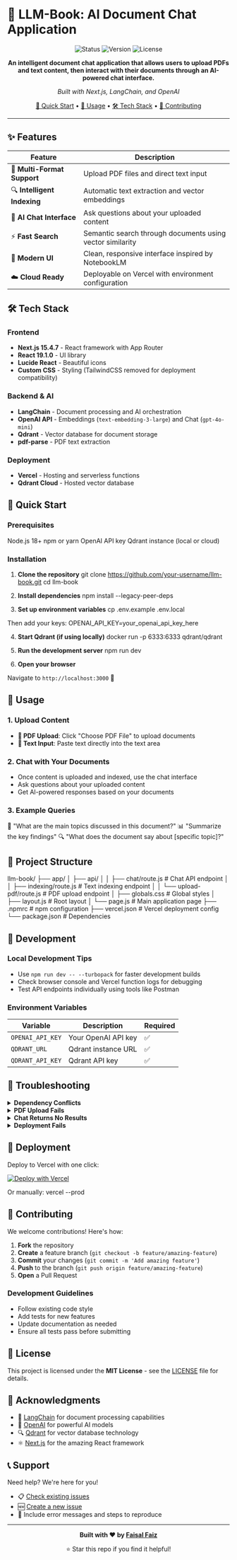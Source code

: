 # 🤖 LLM-Book: AI Document Chat Application

<div align="center">
  
![Status](https://img.shields.io/badge/Status-Active-brightgreen)
![Version](https://img.shields.io/badge/Version-1.0.0-blue)
![License](https://img.shields.io/badge/License-MIT-yellow)

**An intelligent document chat application that allows users to upload PDFs and text content, then interact with their documents through an AI-powered chat interface.**

*Built with Next.js, LangChain, and OpenAI*

[🚀 Quick Start](#-quick-start) • [📖 Usage](#usage) • [🛠️ Tech Stack](#️-tech-stack) • [🤝 Contributing](#-contributing)

</div>

---

## ✨ Features

| Feature | Description |
|---------|-------------|
| 📄 **Multi-Format Support** | Upload PDF files and direct text input |
| 🔍 **Intelligent Indexing** | Automatic text extraction and vector embeddings |
| 💬 **AI Chat Interface** | Ask questions about your uploaded content |
| ⚡ **Fast Search** | Semantic search through documents using vector similarity |
| 🎨 **Modern UI** | Clean, responsive interface inspired by NotebookLM |
| ☁️ **Cloud Ready** | Deployable on Vercel with environment configuration |

## 🛠️ Tech Stack

### Frontend
- **Next.js 15.4.7** - React framework with App Router
- **React 19.1.0** - UI library
- **Lucide React** - Beautiful icons
- **Custom CSS** - Styling (TailwindCSS removed for deployment compatibility)

### Backend & AI
- **LangChain** - Document processing and AI orchestration
- **OpenAI API** - Embeddings (`text-embedding-3-large`) and Chat (`gpt-4o-mini`)
- **Qdrant** - Vector database for document storage
- **pdf-parse** - PDF text extraction

### Deployment
- **Vercel** - Hosting and serverless functions
- **Qdrant Cloud** - Hosted vector database

## 🚀 Quick Start

### Prerequisites

Node.js 18+
npm or yarn
OpenAI API key
Qdrant instance (local or cloud)


### Installation

1. **Clone the repository**
git clone https://github.com/your-username/llm-book.git
cd llm-book

2. **Install dependencies**
npm install --legacy-peer-deps

3. **Set up environment variables**
cp .env.example .env.local

Then add your keys:
OPENAI_API_KEY=your_openai_api_key_here

4. **Start Qdrant (if using locally)**
docker run -p 6333:6333 qdrant/qdrant

5. **Run the development server**
npm run dev

6. **Open your browser**

Navigate to `http://localhost:3000` 🎉

## 📖 Usage

### 1. Upload Content
- **📄 PDF Upload**: Click "Choose PDF File" to upload documents
- **📝 Text Input**: Paste text directly into the text area

### 2. Chat with Your Documents
- Once content is uploaded and indexed, use the chat interface
- Ask questions about your uploaded content
- Get AI-powered responses based on your documents

### 3. Example Queries
💭 "What are the main topics discussed in this document?"
📊 "Summarize the key findings"
🔍 "What does the document say about [specific topic]?"

## 📁 Project Structure

llm-book/
├── app/
│ ├── api/
│ │ ├── chat/route.js # Chat API endpoint
│ │ ├── indexing/route.js # Text indexing endpoint
│ │ └── upload-pdf/route.js # PDF upload endpoint
│ ├── globals.css # Global styles
│ ├── layout.js # Root layout
│ └── page.js # Main application page
├── .npmrc # npm configuration
├── vercel.json # Vercel deployment config
└── package.json # Dependencies


## 🔧 Development

### Local Development Tips
- Use `npm run dev -- --turbopack` for faster development builds
- Check browser console and Vercel function logs for debugging
- Test API endpoints individually using tools like Postman

### Environment Variables
| Variable | Description | Required |
|----------|-------------|----------|
| `OPENAI_API_KEY` | Your OpenAI API key | ✅ |
| `QDRANT_URL` | Qdrant instance URL | ✅ |
| `QDRANT_API_KEY` | Qdrant API key | ✅ |

## 🐛 Troubleshooting

<details>
<summary><strong>Dependency Conflicts</strong></summary>

**Problem**: npm install fails with peer dependency warnings

**Solution**: 
npm install --legacy-peer-deps  
</details>

<details>
<summary><strong>PDF Upload Fails</strong></summary>

**Possible causes**:
- Check file size (Vercel has limits)
- Verify PDF contains readable text
- Check Qdrant connection

**Solution**: Verify all environment variables are set correctly
</details>

<details>
<summary><strong>Chat Returns No Results</strong></summary>

**Checklist**:
- ✅ Ensure content is uploaded and indexed first
- ✅ Check Qdrant collection exists
- ✅ Verify OpenAI API key is valid
</details>

<details>
<summary><strong>Deployment Fails</strong></summary>

**Debugging steps**:
1. Check environment variables in Vercel dashboard
2. Verify Qdrant Cloud setup
3. Review build logs for specific errors
</details>

## 🚀 Deployment

Deploy to Vercel with one click:

[![Deploy with Vercel](https://vercel.com/button)](https://vercel.com/new/clone?repository-url=https://github.com/your-username/llm-book)

Or manually:
vercel --prod

## 🤝 Contributing

We welcome contributions! Here's how:

1. **Fork** the repository
2. **Create** a feature branch (`git checkout -b feature/amazing-feature`)
3. **Commit** your changes (`git commit -m 'Add amazing feature'`)
4. **Push** to the branch (`git push origin feature/amazing-feature`)
5. **Open** a Pull Request

### Development Guidelines
- Follow existing code style
- Add tests for new features
- Update documentation as needed
- Ensure all tests pass before submitting

## 📄 License

This project is licensed under the **MIT License** - see the [LICENSE](LICENSE) file for details.

## 🙏 Acknowledgments

- 🦜 [LangChain](https://langchain.com/) for document processing capabilities
- 🤖 [OpenAI](https://openai.com/) for powerful AI models
- 🔍 [Qdrant](https://qdrant.tech/) for vector database technology
- ⚛️ [Next.js](https://nextjs.org/) for the amazing React framework

## 📞 Support

Need help? We're here for you!

- 📋 [Check existing issues](https://github.com/Faisal-fz/llm-book/issues)
- 🆕 [Create a new issue](https://github.com/Faisal-fz/llm-book/issues/new)
- 💬 Include error messages and steps to reproduce

---

<div align="center">

**Built with ❤️ by [Faisal Faiz](https://github.com/Faisal-fz)**

⭐ Star this repo if you find it helpful!

</div>
